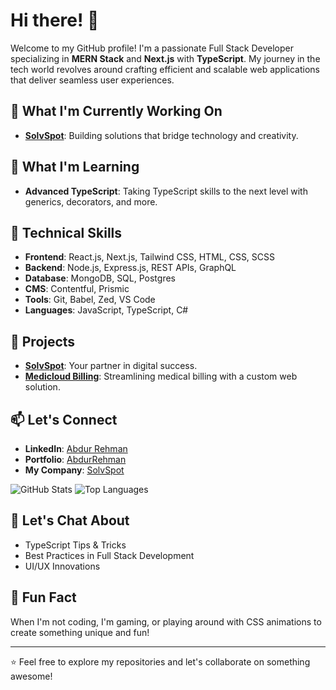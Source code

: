 # Hi there! 👋

Welcome to my GitHub profile! I'm a passionate Full Stack Developer specializing in **MERN Stack** and **Next.js** with **TypeScript**. My journey in the tech world revolves around crafting efficient and scalable web applications that deliver seamless user experiences.

## 🔭 What I'm Currently Working On

- **[SolvSpot](https://solvspot.com)**: Building solutions that bridge technology and creativity.


## 🌱 What I'm Learning

- **Advanced TypeScript**: Taking TypeScript skills to the next level with generics, decorators, and more.

## 💼 Technical Skills

- **Frontend**: React.js, Next.js, Tailwind CSS, HTML, CSS, SCSS
- **Backend**: Node.js, Express.js, REST APIs, GraphQL
- **Database**: MongoDB, SQL, Postgres
- **CMS**: Contentful, Prismic
- **Tools**: Git, Babel, Zed, VS Code
- **Languages**: JavaScript, TypeScript, C#

## 🚀 Projects
- **[SolvSpot](https://solvspot.com/)**: Your partner in digital success.
- **[Medicloud Billing](https://medicloudbilling.com/)**: Streamlining medical billing with a custom web solution.

## 📫 Let's Connect

- **LinkedIn**: [Abdur Rehman](https://www.linkedin.com/in/abdurrehman0206/)
- **Portfolio**: [AbdurRehman](https://abdurrehman.dev/)
- **My Company**: [SolvSpot](https://solvspot.com/)

![GitHub Stats](https://github-readme-stats.vercel.app/api?username=abdurrehman0206&show_icons=true&theme=radical)
![Top Languages](https://github-readme-stats.vercel.app/api/top-langs/?username=bdurrehman0206&layout=compact&theme=radical)

## 💬 Let's Chat About

- TypeScript Tips & Tricks
- Best Practices in Full Stack Development
- UI/UX Innovations

## 🎯 Fun Fact

When I'm not coding, I'm gaming, or playing around with CSS animations to create something unique and fun!

---

⭐️ Feel free to explore my repositories and let's collaborate on something awesome!

